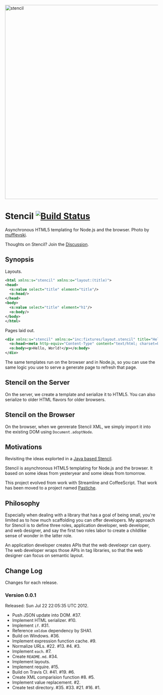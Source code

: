<a href="http://www.flickr.com/photos/74182631@N00/77864703/" title="stencil by
mufflevski, on Flickr"><img
src="http://farm1.staticflickr.com/38/77864703_db8027986c_z.jpg?zz=1"
width="850" height="638" alt="stencil"></a>

# Stencil [![Build Status](https://secure.travis-ci.org/bigeasy/stencil.png?branch=master)](http://travis-ci.org/bigeasy/stencil)

Asynchronous HTML5 templating for Node.js and the browser. Photo by <a
href="http://www.flickr.com/people/74182631@N00/">mufflevski</a>.

Thoughts on Stencil? Join the
[Discussion](https://github.com/bigeasy/stencil/issues/11).

## Synopsis

Layouts.

```xml
<html xmlns:s="stencil" xmlns:o="layout:(title)">
<head>
  <s:value select="title" element="title"/>
  <o:head/>
</head>
<body>
  <s:value select="title" element="h1"/>
  <o:body/>
</body>
</html>
```

Pages laid out.

```xml
<div xmlns:s="stencil" xmlns:o="inc:fixtures/layout.stencil" title="Hello, World!">
  <o:head><meta http-equiv="Content-Type" content="text/html; charset=UTF-8"/></o:head>
  <o:body><p>Hello, World!</p></o:body>
</div>
```

The same templates run on the browser and in Node.js, so you can use the same
logic you use to serve a generate page to refresh that page.

## Stencil on the Server

On the server, we create a template and serialize it to HTML5. You can also
serialize to older HTML flavors for older browsers.

## Stencil on the Browser

On the browser, when we genrerate Stencil XML, we simply import it into the
existing DOM using `Document.adoptNode`.

## Motivations

Revisiting the ideas explorted in a [Java based
Stencil](https://github.com/defunct/stencil).

Stencil is asynchronous HTML5 templating for Node.js and the browser. It based
on some ideas from yesteryear and some ideas from tomorrow.

This project evolved from work with Streamline and CoffeeScript. That work has
been moved to a project named [Pastiche](https://github.com/bigeasy/pastiche).

## Philosophy

Especially when dealing with a library that has a goal of being small, you're
limited as to how much scaffolding you can offer developers. My approach for
Stencil is to define three roles, application developer, web developer, and web
designer, and say the first two roles labor to create a childlike sense of
wonder in the latter role.

An application developer creates APIs that the web develoepr can query. The web
developer wraps those APIs in tag libraries, so that the web designer can focus
on semantic layout.

## Change Log

Changes for each release.

### Version 0.0.1

Released: Sun Jul 22 22:05:35 UTC 2012.

 * Push JSON update into DOM. #37.
 * Implement HTML serializer. #10.
 * Implement `if`. #31.
 * Reference `xmldom` dependency by SHA1.
 * Build on Windows. #36.
 * Implement expression function cache. #9.
 * Normalize URLs. #22. #13. #4. #3.
 * Implement `each`. #7.
 * Create `README.md`. #34. 
 * Implement layouts.
 * Implement require. #15.
 * Build on Travis CI. #41. #19. #6.
 * Create XML comparision function #8. #5.
 * Implement value replacement. #2.
 * Create test directory. #35. #33. #21. #16. #1.
